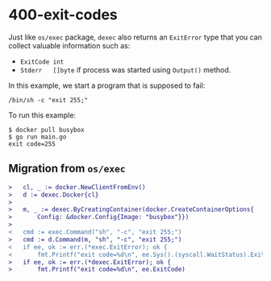 # 400-exit-codes

Just like `os/exec` package, `dexec` also returns an `ExitError`
type that you can collect valuable information such as:

* `ExitCode int`
* `Stderr   []byte` if process was started using `Output()` method.

In this example, we start a program that is supposed to fail:

    /bin/sh -c "exit 255;"

To run this example:

    $ docker pull busybox
    $ go run main.go
    exit code=255

## Migration from `os/exec`

```diff
> 	cl, _ := docker.NewClientFromEnv()
> 	d := dexec.Docker{cl}
> 
> 	m, _ := dexec.ByCreatingContainer(docker.CreateContainerOptions{
> 		Config: &docker.Config{Image: "busybox"}})
> 
< 	cmd := exec.Command("sh", "-c", "exit 255;")
> 	cmd := d.Command(m, "sh", "-c", "exit 255;")
< 	if ee, ok := err.(*exec.ExitError); ok {
< 		fmt.Printf("exit code=%d\n", ee.Sys().(syscall.WaitStatus).ExitStatus())
> 	if ee, ok := err.(*dexec.ExitError); ok {
> 		fmt.Printf("exit code=%d\n", ee.ExitCode)
```
